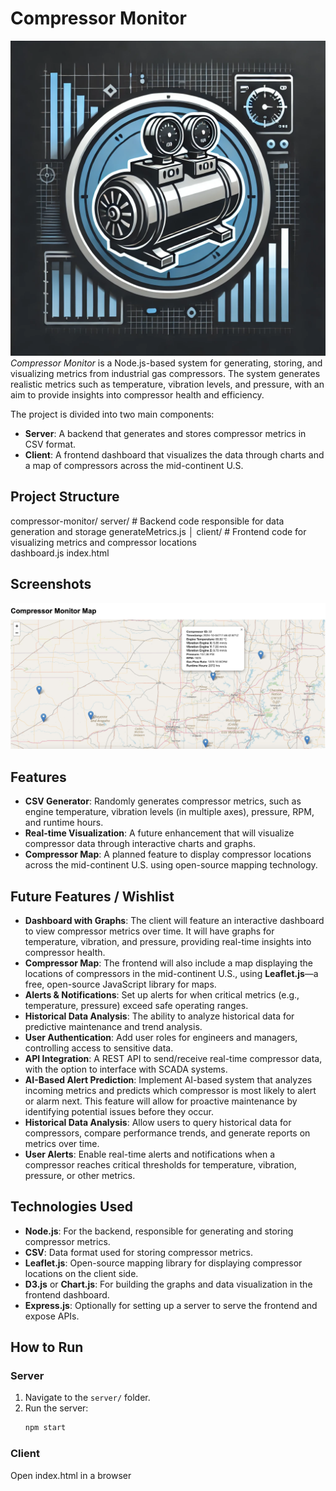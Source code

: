 # Compressor Monitor
![Alt text](./compressor-monitor-logo.webp)
_Compressor Monitor_ is a Node.js-based system for generating, storing, and visualizing metrics from industrial gas compressors. The system generates realistic metrics such as temperature, vibration levels, and pressure, with an aim to provide insights into compressor health and efficiency.

The project is divided into two main components:
- **Server**: A backend that generates and stores compressor metrics in CSV format.
- **Client**: A frontend dashboard that visualizes the data through charts and a map of compressors across the mid-continent U.S.

## Project Structure

compressor-monitor/ 
    server/ # Backend code responsible for data generation and storage 
        generateMetrics.js │ 
    client/ # Frontend code for visualizing metrics and compressor locations           
        dashboard.js
        index.html

## Screenshots
<img src="https://github.com/dougmolineux/compressor-monitor/blob/main/screenshots/map-with-popup.jpg?raw=true"/>

## Features
- **CSV Generator**: Randomly generates compressor metrics, such as engine temperature, vibration levels (in multiple axes), pressure, RPM, and runtime hours.
- **Real-time Visualization**: A future enhancement that will visualize compressor data through interactive charts and graphs.
- **Compressor Map**: A planned feature to display compressor locations across the mid-continent U.S. using open-source mapping technology.

## Future Features / Wishlist
- **Dashboard with Graphs**: The client will feature an interactive dashboard to view compressor metrics over time. It will have graphs for temperature, vibration, and pressure, providing real-time insights into compressor health.
- **Compressor Map**: The frontend will also include a map displaying the locations of compressors in the mid-continent U.S., using **Leaflet.js**—a free, open-source JavaScript library for maps.
- **Alerts & Notifications**: Set up alerts for when critical metrics (e.g., temperature, pressure) exceed safe operating ranges.
- **Historical Data Analysis**: The ability to analyze historical data for predictive maintenance and trend analysis.
- **User Authentication**: Add user roles for engineers and managers, controlling access to sensitive data.
- **API Integration**: A REST API to send/receive real-time compressor data, with the option to interface with SCADA systems.
- **AI-Based Alert Prediction**: Implement AI-based system that analyzes incoming metrics and predicts which compressor is most likely to alert or alarm next. This feature will allow for proactive maintenance by identifying potential issues before they occur.
- **Historical Data Analysis**: Allow users to query historical data for compressors, compare performance trends, and generate reports on metrics over time.
- **User Alerts**: Enable real-time alerts and notifications when a compressor reaches critical thresholds for temperature, vibration, pressure, or other metrics.

## Technologies Used
- **Node.js**: For the backend, responsible for generating and storing compressor metrics.
- **CSV**: Data format used for storing compressor metrics.
- **Leaflet.js**: Open-source mapping library for displaying compressor locations on the client side.
- **D3.js** or **Chart.js**: For building the graphs and data visualization in the frontend dashboard.
- **Express.js**: Optionally for setting up a server to serve the frontend and expose APIs.

## How to Run

### Server
1. Navigate to the `server/` folder.
2. Run the server:
   ```bash
   npm start
   ```

### Client 
Open index.html in a browser
